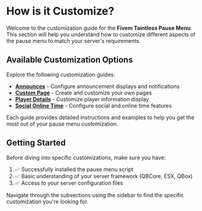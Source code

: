 # How is it Customize?

Welcome to the customization guide for the **Fivem Taintless Pause Menu**. This section will help you understand how to customize different aspects of the pause menu to match your server's requirements.

## Available Customization Options

Explore the following customization guides:

* [**Announces**](announces.mdx) - Configure announcement displays and notifications
* [**Custom Page**](custom-page.mdx) - Create and customize your own pages
* [**Player Details**](player-details.mdx) - Customize player information display
* [**Social Online Time**](social-online-time.mdx) - Configure social and online time features

Each guide provides detailed instructions and examples to help you get the most out of your pause menu customization.

## Getting Started

Before diving into specific customizations, make sure you have:

1. ✅ Successfully installed the pause menu script
2. ✅ Basic understanding of your server framework (QBCore, ESX, QBox)
3. ✅ Access to your server configuration files

Navigate through the subsections using the sidebar to find the specific customization you're looking for. 